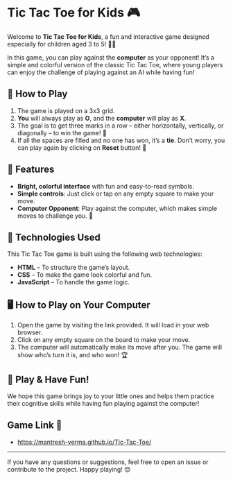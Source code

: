 # Tic Tac Toe for Kids 🎮

Welcome to **Tic Tac Toe for Kids**, a fun and interactive game designed especially for children aged 3 to 5! 🧸✨

In this game, you can play against the **computer** as your opponent! It’s a simple and colorful version of the classic Tic Tac Toe, where young players can enjoy the challenge of playing against an AI while having fun!

## 🎲 How to Play

1. The game is played on a 3x3 grid.
2. **You** will always play as **O**, and the **computer** will play as **X**.
3. The goal is to get three marks in a row – either horizontally, vertically, or diagonally – to win the game! 🎉
4. If all the spaces are filled and no one has won, it’s a **tie**. Don’t worry, you can play again by clicking on **Reset** button! 💫

## 🌈 Features

- **Bright, colorful interface** with fun and easy-to-read symbols.
- **Simple controls**: Just click or tap on any empty square to make your move.
- **Computer Opponent**: Play against the computer, which makes simple moves to challenge you. 🧠

## 🚀 Technologies Used

This Tic Tac Toe game is built using the following web technologies:

- **HTML** – To structure the game’s layout.
- **CSS** – To make the game look colorful and fun.
- **JavaScript** – To handle the game logic.

## 🖥️ How to Play on Your Computer

1. Open the game by visiting the link provided. It will load in your web browser.
2. Click on any empty square on the board to make your move.
3. The computer will automatically make its move after you. The game will show who’s turn it is, and who won! 🏆

## 🎉 Play & Have Fun!

We hope this game brings joy to your little ones and helps them practice their cognitive skills while having fun playing against the computer!

## Game Link 🔗

- https://mantresh-verma.github.io/Tic-Tac-Toe/

---

If you have any questions or suggestions, feel free to open an issue or contribute to the project. Happy playing! 😊

